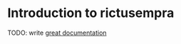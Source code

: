 # Introduction to rictusempra

TODO: write [great documentation](http://jacobian.org/writing/what-to-write/)
